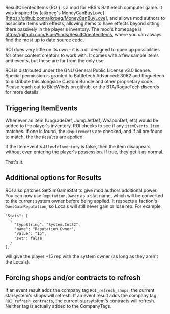 ResultOrientedItems (ROI) is a mod for HBS's Battletech computer game. It was inspired by [ajkroeg's MoneyCanBuyLove][https://github.com/ajkroeg/MoneyCanBuyLove], and allows mod authors to associate items with effects, allowing items to have effects beyond sitting there passively in the player's inventory. The mod's homepage is https://github.com/BlueWinds/ResultOrientedItems, where you can always find the most up to date source code.

ROI does very little on its own - it is a dll designed to open up possibilities for other content creators to work with. It comes with a few sample items and events, but these are far from the only use.

ROI is distributed under the GNU General Public License v3.0 license. Special permission is granted to Battletech Advanced: 3062 and Roguetech to distribute this alongside Custom Bundle and other proprietary code. Please reach out to BlueWinds on github, or the BTA/RogueTech discords for more details.

## Triggering ItemEvents
Whenever an item (UpgradeDef, JumpJetDef, WeaponDef, etc) would be added to the player's inventory, ROI checks to see if any `itemEvents.Item` matches. If one is found, the `Requirements` are checked, and if all are found to match, the the `Results` are applied.

If the ItemEvent's `AllowInInventory` is false, then the item disappears without even entering the player's possession. If true, they get it as normal.

That's it.

## Additional options for Results
ROI also patches SetSimGameStat to give mod authors additional power. You can now use `Reputation.Owner` as a stat name, which will be converted to the current system owner before being applied. It respects a faction's `DoesGainReputation`, so Locals will still never gain or lose rep. For example:
```
"Stats": [
  {
    "typeString": "System.Int32",
    "name": "Reputation.Owner",
    "value": "15",
    "set": false
  }
],
```
will give the player +15 rep with the system owner (as long as they aren't the Locals).

## Forcing shops and/or contracts to refresh

If an event result adds the company tag `ROI_refresh_shops`, the current starsystem's shops will refresh. If an event result adds the company tag `ROI_refresh_contracts`, the current starsytstem's contracts will refresh. Neither tag is actually added to the CompanyTags.
